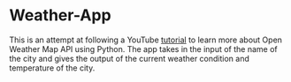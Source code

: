 # Weather-App
This is an attempt at following a YouTube [tutorial](https://youtu.be/baWzHKfrvqw) to learn more about Open Weather Map API using Python. The app takes in the input of the name of the city and gives the output of the current weather condition and temperature of the city.
